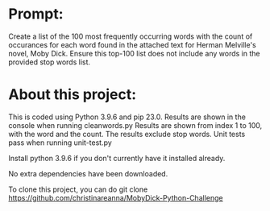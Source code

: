 # Prompt:

Create a list of the 100 most frequently occurring words with the count of occurances for each word found in the attached text for Herman Melville's novel, Moby Dick.
Ensure this top-100 list does not include any words in the provided stop words list.

# About this project:
This is coded using Python 3.9.6 and pip 23.0. Results are shown in the console when running cleanwords.py
Results are shown from index 1 to 100, with the word and the count. The results exclude stop words.
Unit tests pass when running unit-test.py

Install python 3.9.6 if you don't currently have it installed already.

No extra dependencies have been downloaded.

To clone this project, you can do git clone https://github.com/christinareanna/MobyDick-Python-Challenge
